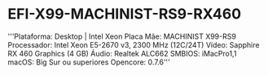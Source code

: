 # EFI-X99-MACHINIST-RS9-RX460

'''Plataforma: Desktop | Intel Xeon
Placa Mãe: MACHINIST X99-RS9
Processador: Intel Xeon E5-2670 v3, 2300 MHz (12C/24T)
Vídeo: Sapphire RX 460 Graphics (4 GB)
Áudio: Realtek ALC662
SMBIOS: iMacPro1,1
macOS: Big Sur ou superiores
Opencore: 0.7.6'''
